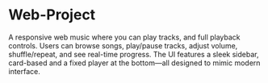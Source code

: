 # Web-Project
A responsive web music where you can  play tracks, and full playback controls. Users can browse songs, play/pause tracks, adjust volume, shuffle/repeat, and see real-time progress. The UI features a sleek sidebar, card-based and a fixed player at the bottom—all designed to mimic  modern interface.
